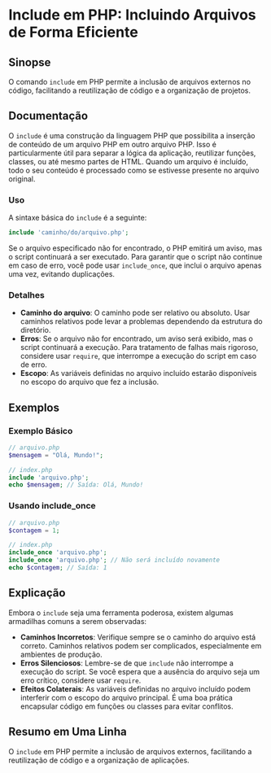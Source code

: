 <!--
Meta Description: # Include em PHP: Incluindo Arquivos de Forma Eficiente ## Sinopse O comando `include` em PHP permite a inclusão de arquivos externos no código, facil...
Meta Keywords: arquivo, php, include, que, uma
-->

# Include em PHP: Incluindo Arquivos de Forma Eficiente

## Sinopse
O comando `include` em PHP permite a inclusão de arquivos externos no código, facilitando a reutilização de código e a organização de projetos.

## Documentação
O `include` é uma construção da linguagem PHP que possibilita a inserção de conteúdo de um arquivo PHP em outro arquivo PHP. Isso é particularmente útil para separar a lógica da aplicação, reutilizar funções, classes, ou até mesmo partes de HTML. Quando um arquivo é incluído, todo o seu conteúdo é processado como se estivesse presente no arquivo original.

### Uso
A sintaxe básica do `include` é a seguinte:

```php
include 'caminho/do/arquivo.php';
```

Se o arquivo especificado não for encontrado, o PHP emitirá um aviso, mas o script continuará a ser executado. Para garantir que o script não continue em caso de erro, você pode usar `include_once`, que inclui o arquivo apenas uma vez, evitando duplicações.

### Detalhes
- **Caminho do arquivo**: O caminho pode ser relativo ou absoluto. Usar caminhos relativos pode levar a problemas dependendo da estrutura do diretório.
- **Erros**: Se o arquivo não for encontrado, um aviso será exibido, mas o script continuará a execução. Para tratamento de falhas mais rigoroso, considere usar `require`, que interrompe a execução do script em caso de erro.
- **Escopo**: As variáveis definidas no arquivo incluído estarão disponíveis no escopo do arquivo que fez a inclusão.

## Exemplos

### Exemplo Básico
```php
// arquivo.php
$mensagem = "Olá, Mundo!";
```

```php
// index.php
include 'arquivo.php';
echo $mensagem; // Saída: Olá, Mundo!
```

### Usando include_once
```php
// arquivo.php
$contagem = 1;

// index.php
include_once 'arquivo.php';
include_once 'arquivo.php'; // Não será incluído novamente
echo $contagem; // Saída: 1
```

## Explicação
Embora o `include` seja uma ferramenta poderosa, existem algumas armadilhas comuns a serem observadas:

- **Caminhos Incorretos**: Verifique sempre se o caminho do arquivo está correto. Caminhos relativos podem ser complicados, especialmente em ambientes de produção.
- **Erros Silenciosos**: Lembre-se de que `include` não interrompe a execução do script. Se você espera que a ausência do arquivo seja um erro crítico, considere usar `require`.
- **Efeitos Colaterais**: As variáveis definidas no arquivo incluído podem interferir com o escopo do arquivo principal. É uma boa prática encapsular código em funções ou classes para evitar conflitos.

## Resumo em Uma Linha
O `include` em PHP permite a inclusão de arquivos externos, facilitando a reutilização de código e a organização de aplicações.